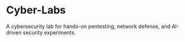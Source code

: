 # Cyber-Labs
A cybersecurity lab for hands-on pentesting, network defense, and AI-driven security experiments.
